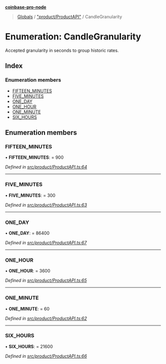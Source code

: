 **[coinbase-pro-node](../README.md)**

> [Globals](../globals.md) / ["product/ProductAPI"](../modules/_product_productapi_.md) / CandleGranularity

# Enumeration: CandleGranularity

Accepted granularity in seconds to group historic rates.

## Index

### Enumeration members

- [FIFTEEN_MINUTES](_product_productapi_.candlegranularity.md#fifteen_minutes)
- [FIVE_MINUTES](_product_productapi_.candlegranularity.md#five_minutes)
- [ONE_DAY](_product_productapi_.candlegranularity.md#one_day)
- [ONE_HOUR](_product_productapi_.candlegranularity.md#one_hour)
- [ONE_MINUTE](_product_productapi_.candlegranularity.md#one_minute)
- [SIX_HOURS](_product_productapi_.candlegranularity.md#six_hours)

## Enumeration members

### FIFTEEN_MINUTES

• **FIFTEEN_MINUTES**: = 900

_Defined in [src/product/ProductAPI.ts:64](https://github.com/bennycode/coinbase-pro-node/blob/493485c/src/product/ProductAPI.ts#L64)_

---

### FIVE_MINUTES

• **FIVE_MINUTES**: = 300

_Defined in [src/product/ProductAPI.ts:63](https://github.com/bennycode/coinbase-pro-node/blob/493485c/src/product/ProductAPI.ts#L63)_

---

### ONE_DAY

• **ONE_DAY**: = 86400

_Defined in [src/product/ProductAPI.ts:67](https://github.com/bennycode/coinbase-pro-node/blob/493485c/src/product/ProductAPI.ts#L67)_

---

### ONE_HOUR

• **ONE_HOUR**: = 3600

_Defined in [src/product/ProductAPI.ts:65](https://github.com/bennycode/coinbase-pro-node/blob/493485c/src/product/ProductAPI.ts#L65)_

---

### ONE_MINUTE

• **ONE_MINUTE**: = 60

_Defined in [src/product/ProductAPI.ts:62](https://github.com/bennycode/coinbase-pro-node/blob/493485c/src/product/ProductAPI.ts#L62)_

---

### SIX_HOURS

• **SIX_HOURS**: = 21600

_Defined in [src/product/ProductAPI.ts:66](https://github.com/bennycode/coinbase-pro-node/blob/493485c/src/product/ProductAPI.ts#L66)_
